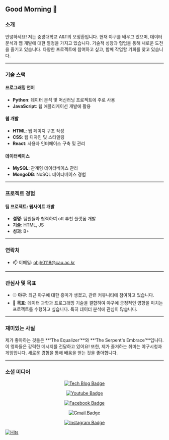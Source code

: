 ## Good Morning 👋

### 소개
안녕하세요! 저는 중앙대학교 A&T의 오정환입니다. 현재 야구를 배우고 있으며, 데이터 분석과 웹 개발에 대한 열정을 가지고 있습니다. 기술적 성장과 협업을 통해 새로운 도전을 즐기고 있습니다. 다양한 프로젝트에 참여하고 싶고, 함께 작업할 기회를 찾고 있습니다.

---

### 기술 스택
#### 프로그래밍 언어
- **Python**: 데이터 분석 및 머신러닝 프로젝트에 주로 사용
- **JavaScript**: 웹 애플리케이션 개발에 활용

#### 웹 개발
- **HTML**: 웹 페이지 구조 작성
- **CSS**: 웹 디자인 및 스타일링
- **React**: 사용자 인터페이스 구축 및 관리

#### 데이터베이스
- **MySQL**: 관계형 데이터베이스 관리
- **MongoDB**: NoSQL 데이터베이스 경험

---

### 프로젝트 경험

#### 팀 프로젝트: 웹사이트 개발
- **설명**: 팀원들과 협력하여 ott 추천 플랫폼 개발
- **기술**: HTML, JS
- **성과**: B+

---

### 연락처
- 📫 이메일: [ohjh0118@cau.ac.kr](mailto:ohjh0118@cau.ac.kr)

---

### 관심사 및 목표
- ⚾ **야구**: 최근 야구에 대한 흥미가 생겼고, 관련 커뮤니티에 참여하고 있습니다.
- 🎯 **목표**: 데이터 과학과 프로그래밍 기술을 결합하여 야구에 긍정적인 영향을 미치는 프로젝트를 수행하고 싶습니다. 특히 데이터 분석에 관심이 많습니다.

---

### 재미있는 사실
제가 좋아하는 것들은 **‘The Equalizer’**와 **‘The Serpent's Embrace’**입니다. 이 영화들은 강력한 메시지를 전달하고 있어요! 또한, 제가 즐겨하는 취미는 야구시청과 게임입니다. 새로운 경험을 통해 배움을 얻는 것을 좋아합니다.

---

### 소셜 미디어
<div align="center">
  
  [![Tech Blog Badge](http://img.shields.io/badge/-Tech%20blog-black?style=flat-square&logo=github&link=https://zzsza.github.io/)](https://zzsza.github.io/)
  
  [![Youtube Badge](https://img.shields.io/badge/Youtube-ff0000?style=flat-square&logo=youtube&link=https://www.youtube.com/c/kyleschool)](https://www.youtube.com/@jhoh0)
  
  [![Facebook Badge](https://img.shields.io/badge/facebook-1877f2?style=flat-square&logo=facebook&logoColor=white&link=https://www.facebook.com/zzsza)](https://www.facebook.com/ohjh0118)
  
  [![Gmail Badge](https://img.shields.io/badge/Gmail-d14836?style=flat-square&logo=Gmail&logoColor=white&link=mailto:ohjh0118@gmail.com)](mailto:ohjh0118@gmail.com)

  [![Instagram Badge](https://img.shields.io/badge/Instagram-E1306C?style=flat-square&logo=instagram&logoColor=white&link=https://www.instagram.com/ohjh0118)](https://www.instagram.com/ohjh0118)
  
</div>

<div align-center>

[![Hits](https://hits.seeyoufarm.com/api/count/incr/badge.svg?url=https%3A%2F%2Fgithub.com%2Fohjh0118&count_bg=%2362BC1E&title_bg=%23DE1515&icon=&icon_color=%23E7E7E7&title=hits&edge_flat=false)](https://hits.seeyoufarm.com)

</div>
